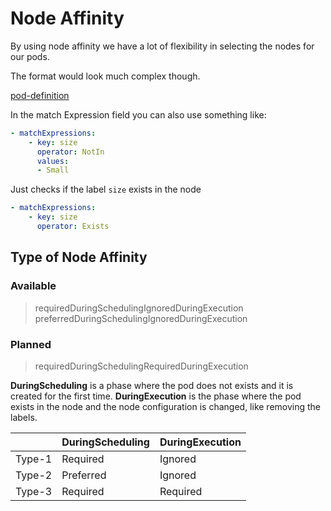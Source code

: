 # Node Affinity

By using node affinity we have a lot of flexibility in selecting the nodes for our pods. 

The format would look much complex though. 

[pod-definition](pod-definition.yaml)

In the match Expression field you can also use something like:

```yaml
- matchExpressions:
    - key: size
      operator: NotIn
      values:
      - Small
```

Just checks if the label `size` exists in the node
```yaml
- matchExpressions:
    - key: size
      operator: Exists
```

## Type of Node Affinity

### Available 

> requiredDuringSchedulingIgnoredDuringExecution
> preferredDuringSchedulingIgnoredDuringExecution

### Planned

> requiredDuringSchedulingRequiredDuringExecution

**DuringScheduling** is a phase where the pod does not exists and it is created for the first time. 
**DuringExecution** is the phase where the pod exists in the node and the node configuration is changed, like removing the labels.

||DuringScheduling|DuringExecution|
|-|---------------|---------------|
|Type-1| Required | Ignored|
|Type-2| Preferred | Ignored|
|Type-3| Required | Required|
